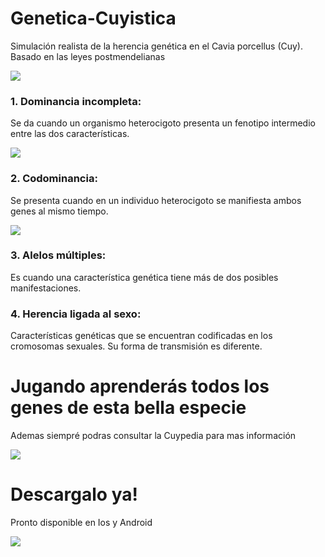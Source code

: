 # Genetica-Cuyistica
Simulación realista de la herencia genética en el Cavia porcellus (Cuy). Basado en las leyes postmendelianas

![](https://github.com/normalhuman01/Genetica-Cuyistica/blob/main/readme/portada.jpg)

### 1. Dominancia incompleta: 

  Se da cuando un organismo heterocigoto presenta un fenotipo intermedio entre las dos características.

  ![](https://github.com/normalhuman01/Genetica-Cuyistica/blob/main/readme/incompleta.jpg)
    
### 2. Codominancia: 

  Se presenta cuando en un individuo heterocigoto se manifiesta ambos genes al mismo tiempo.

  ![](https://github.com/normalhuman01/Genetica-Cuyistica/blob/main/readme/codominancia.jpg)
  
### 3. Alelos múltiples:  
  Es cuando una característica genética tiene más de dos posibles manifestaciones.
### 4. Herencia ligada al sexo: 
  Características genéticas que se encuentran codificadas en los cromosomas sexuales. Su forma de transmisión es diferente. 
  
# Jugando aprenderás todos los genes de esta bella especie

Ademas siempré podras consultar la Cuypedia para mas información

![](https://github.com/normalhuman01/Genetica-Cuyistica/blob/main/readme/cuypedia.jpg)

# Descargalo ya! 

 Pronto disponible en Ios y Android
 
![](https://github.com/Hecze/Genetica-Cuyistica/blob/main/readme/dowload.png)

 
